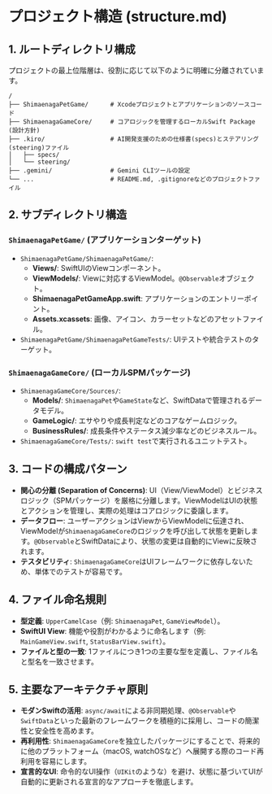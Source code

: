 # プロジェクト構造 (structure.md)

## 1. ルートディレクトリ構成

プロジェクトの最上位階層は、役割に応じて以下のように明確に分離されています。

```
/
├── ShimaenagaPetGame/      # Xcodeプロジェクトとアプリケーションのソースコード
├── ShimaenagaGameCore/     # コアロジックを管理するローカルSwift Package (設計方針)
├── .kiro/                  # AI開発支援のための仕様書(specs)とステアリング(steering)ファイル
│   ├── specs/
│   └── steering/
├── .gemini/                # Gemini CLIツールの設定
└── ...                     # README.md, .gitignoreなどのプロジェクトファイル
```

## 2. サブディレクトリ構造

### `ShimaenagaPetGame/` (アプリケーションターゲット)
- `ShimaenagaPetGame/ShimaenagaPetGame/`:
  - **Views/**: SwiftUIのViewコンポーネント。
  - **ViewModels/**: Viewに対応するViewModel。`@Observable`オブジェクト。
  - **ShimaenagaPetGameApp.swift**: アプリケーションのエントリーポイント。
  - **Assets.xcassets**: 画像、アイコン、カラーセットなどのアセットファイル。
- `ShimaenagaPetGame/ShimaenagaPetGameTests/`: UIテストや統合テストのターゲット。

### `ShimaenagaGameCore/` (ローカルSPMパッケージ)
- `ShimaenagaGameCore/Sources/`:
  - **Models/**: `ShimaenagaPet`や`GameState`など、SwiftDataで管理されるデータモデル。
  - **GameLogic/**: エサやりや成長判定などのコアなゲームロジック。
  - **BusinessRules/**: 成長条件やステータス減少率などのビジネスルール。
- `ShimaenagaGameCore/Tests/`: `swift test`で実行されるユニットテスト。

## 3. コードの構成パターン

- **関心の分離 (Separation of Concerns)**: UI（View/ViewModel）とビジネスロジック（SPMパッケージ）を厳格に分離します。ViewModelはUIの状態とアクションを管理し、実際の処理はコアロジックに委譲します。
- **データフロー**: ユーザーアクションはViewからViewModelに伝達され、ViewModelが`ShimaenagaGameCore`のロジックを呼び出して状態を更新します。`@Observable`とSwiftDataにより、状態の変更は自動的にViewに反映されます。
- **テスタビリティ**: `ShimaenagaGameCore`はUIフレームワークに依存しないため、単体でのテストが容易です。

## 4. ファイル命名規則

- **型定義**: `UpperCamelCase`（例: `ShimaenagaPet`, `GameViewModel`）。
- **SwiftUI View**: 機能や役割がわかるように命名します（例: `MainGameView.swift`, `StatusBarView.swift`）。
- **ファイルと型の一致**: 1ファイルにつき1つの主要な型を定義し、ファイル名と型名を一致させます。

## 5. 主要なアーキテクチャ原則

- **モダンSwiftの活用**: `async/await`による非同期処理、`@Observable`や`SwiftData`といった最新のフレームワークを積極的に採用し、コードの簡潔性と安全性を高めます。
- **再利用性**: `ShimaenagaGameCore`を独立したパッケージにすることで、将来的に他のプラットフォーム（macOS, watchOSなど）へ展開する際のコード再利用を容易にします。
- **宣言的なUI**: 命令的なUI操作（`UIKit`のような）を避け、状態に基づいてUIが自動的に更新される宣言的なアプローチを徹底します。

